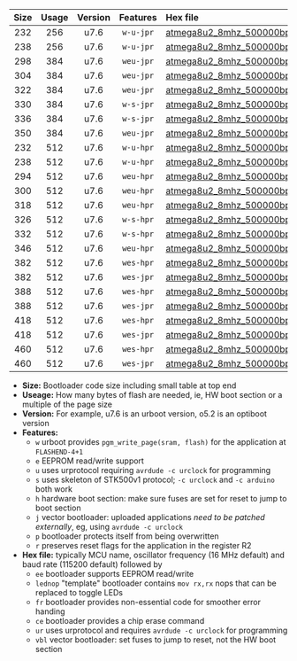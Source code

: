 |Size|Usage|Version|Features|Hex file|
|:-:|:-:|:-:|:-:|:--|
|232|256|u7.6|`w-u-jpr`|[atmega8u2_8mhz_500000bps_ur_vbl.hex](https://raw.githubusercontent.com/stefanrueger/urboot/main/atmega8u2_8mhz_500000bps_ur_vbl.hex)|
|238|256|u7.6|`w-u-jpr`|[atmega8u2_8mhz_500000bps_lednop_ur_vbl.hex](https://raw.githubusercontent.com/stefanrueger/urboot/main/atmega8u2_8mhz_500000bps_lednop_ur_vbl.hex)|
|298|384|u7.6|`weu-jpr`|[atmega8u2_8mhz_500000bps_ee_ur_vbl.hex](https://raw.githubusercontent.com/stefanrueger/urboot/main/atmega8u2_8mhz_500000bps_ee_ur_vbl.hex)|
|304|384|u7.6|`weu-jpr`|[atmega8u2_8mhz_500000bps_ee_lednop_ur_vbl.hex](https://raw.githubusercontent.com/stefanrueger/urboot/main/atmega8u2_8mhz_500000bps_ee_lednop_ur_vbl.hex)|
|322|384|u7.6|`weu-jpr`|[atmega8u2_8mhz_500000bps_ee_lednop_fr_ur_vbl.hex](https://raw.githubusercontent.com/stefanrueger/urboot/main/atmega8u2_8mhz_500000bps_ee_lednop_fr_ur_vbl.hex)|
|330|384|u7.6|`w-s-jpr`|[atmega8u2_8mhz_500000bps_vbl.hex](https://raw.githubusercontent.com/stefanrueger/urboot/main/atmega8u2_8mhz_500000bps_vbl.hex)|
|336|384|u7.6|`w-s-jpr`|[atmega8u2_8mhz_500000bps_lednop_vbl.hex](https://raw.githubusercontent.com/stefanrueger/urboot/main/atmega8u2_8mhz_500000bps_lednop_vbl.hex)|
|350|384|u7.6|`weu-jpr`|[atmega8u2_8mhz_500000bps_ee_lednop_fr_ce_ur_vbl.hex](https://raw.githubusercontent.com/stefanrueger/urboot/main/atmega8u2_8mhz_500000bps_ee_lednop_fr_ce_ur_vbl.hex)|
|232|512|u7.6|`w-u-hpr`|[atmega8u2_8mhz_500000bps_ur.hex](https://raw.githubusercontent.com/stefanrueger/urboot/main/atmega8u2_8mhz_500000bps_ur.hex)|
|238|512|u7.6|`w-u-hpr`|[atmega8u2_8mhz_500000bps_lednop_ur.hex](https://raw.githubusercontent.com/stefanrueger/urboot/main/atmega8u2_8mhz_500000bps_lednop_ur.hex)|
|294|512|u7.6|`weu-hpr`|[atmega8u2_8mhz_500000bps_ee_ur.hex](https://raw.githubusercontent.com/stefanrueger/urboot/main/atmega8u2_8mhz_500000bps_ee_ur.hex)|
|300|512|u7.6|`weu-hpr`|[atmega8u2_8mhz_500000bps_ee_lednop_ur.hex](https://raw.githubusercontent.com/stefanrueger/urboot/main/atmega8u2_8mhz_500000bps_ee_lednop_ur.hex)|
|318|512|u7.6|`weu-hpr`|[atmega8u2_8mhz_500000bps_ee_lednop_fr_ur.hex](https://raw.githubusercontent.com/stefanrueger/urboot/main/atmega8u2_8mhz_500000bps_ee_lednop_fr_ur.hex)|
|326|512|u7.6|`w-s-hpr`|[atmega8u2_8mhz_500000bps.hex](https://raw.githubusercontent.com/stefanrueger/urboot/main/atmega8u2_8mhz_500000bps.hex)|
|332|512|u7.6|`w-s-hpr`|[atmega8u2_8mhz_500000bps_lednop.hex](https://raw.githubusercontent.com/stefanrueger/urboot/main/atmega8u2_8mhz_500000bps_lednop.hex)|
|346|512|u7.6|`weu-hpr`|[atmega8u2_8mhz_500000bps_ee_lednop_fr_ce_ur.hex](https://raw.githubusercontent.com/stefanrueger/urboot/main/atmega8u2_8mhz_500000bps_ee_lednop_fr_ce_ur.hex)|
|382|512|u7.6|`wes-hpr`|[atmega8u2_8mhz_500000bps_ee.hex](https://raw.githubusercontent.com/stefanrueger/urboot/main/atmega8u2_8mhz_500000bps_ee.hex)|
|382|512|u7.6|`wes-jpr`|[atmega8u2_8mhz_500000bps_ee_vbl.hex](https://raw.githubusercontent.com/stefanrueger/urboot/main/atmega8u2_8mhz_500000bps_ee_vbl.hex)|
|388|512|u7.6|`wes-hpr`|[atmega8u2_8mhz_500000bps_ee_lednop.hex](https://raw.githubusercontent.com/stefanrueger/urboot/main/atmega8u2_8mhz_500000bps_ee_lednop.hex)|
|388|512|u7.6|`wes-jpr`|[atmega8u2_8mhz_500000bps_ee_lednop_vbl.hex](https://raw.githubusercontent.com/stefanrueger/urboot/main/atmega8u2_8mhz_500000bps_ee_lednop_vbl.hex)|
|418|512|u7.6|`wes-hpr`|[atmega8u2_8mhz_500000bps_ee_lednop_fr.hex](https://raw.githubusercontent.com/stefanrueger/urboot/main/atmega8u2_8mhz_500000bps_ee_lednop_fr.hex)|
|418|512|u7.6|`wes-jpr`|[atmega8u2_8mhz_500000bps_ee_lednop_fr_vbl.hex](https://raw.githubusercontent.com/stefanrueger/urboot/main/atmega8u2_8mhz_500000bps_ee_lednop_fr_vbl.hex)|
|460|512|u7.6|`wes-hpr`|[atmega8u2_8mhz_500000bps_ee_lednop_fr_ce.hex](https://raw.githubusercontent.com/stefanrueger/urboot/main/atmega8u2_8mhz_500000bps_ee_lednop_fr_ce.hex)|
|460|512|u7.6|`wes-jpr`|[atmega8u2_8mhz_500000bps_ee_lednop_fr_ce_vbl.hex](https://raw.githubusercontent.com/stefanrueger/urboot/main/atmega8u2_8mhz_500000bps_ee_lednop_fr_ce_vbl.hex)|

- **Size:** Bootloader code size including small table at top end
- **Useage:** How many bytes of flash are needed, ie, HW boot section or a multiple of the page size
- **Version:** For example, u7.6 is an urboot version, o5.2 is an optiboot version
- **Features:**
  + `w` urboot provides `pgm_write_page(sram, flash)` for the application at `FLASHEND-4+1`
  + `e` EEPROM read/write support
  + `u` uses urprotocol requiring `avrdude -c urclock` for programming
  + `s` uses skeleton of STK500v1 protocol; `-c urclock` and `-c arduino` both work
  + `h` hardware boot section: make sure fuses are set for reset to jump to boot section
  + `j` vector bootloader: uploaded applications *need to be patched externally*, eg, using `avrdude -c urclock`
  + `p` bootloader protects itself from being overwritten
  + `r` preserves reset flags for the application in the register R2
- **Hex file:** typically MCU name, oscillator frequency (16 MHz default) and baud rate (115200 default) followed by
  + `ee` bootloader supports EEPROM read/write
  + `lednop` "template" bootloader contains `mov rx,rx` nops that can be replaced to toggle LEDs
  + `fr` bootloader provides non-essential code for smoother error handing
  + `ce` bootloader provides a chip erase command
  + `ur` uses urprotocol and requires `avrdude -c urclock` for programming
  + `vbl` vector bootloader: set fuses to jump to reset, not the HW boot section
